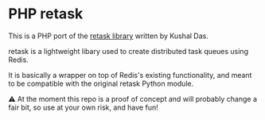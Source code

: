 PHP retask
==========

This is a PHP port of the [retask library](https://github.com/kushaldas/retask) written by Kushal Das.

retask is a lightweight libary used to create distributed task queues using Redis.

It is basically a wrapper on top of Redis's existing functionality, and meant to be compatible with the original retask Python module.

⚠️ At the moment this repo is a proof of concept and will probably change a fair bit, so use at your own risk, and have fun!

